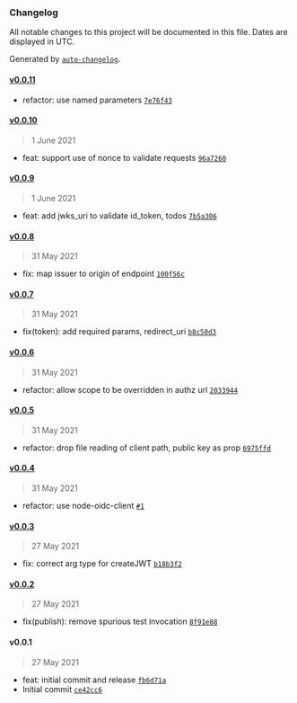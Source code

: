### Changelog

All notable changes to this project will be documented in this file. Dates are displayed in UTC.

Generated by [`auto-changelog`](https://github.com/CookPete/auto-changelog).

#### [v0.0.11](https://github.com/opengovsg/sgid-client/compare/v0.0.10...v0.0.11)

- refactor: use named parameters [`7e76f43`](https://github.com/opengovsg/sgid-client/commit/7e76f435653787885fde17feefc6b964f4183d83)

#### [v0.0.10](https://github.com/opengovsg/sgid-client/compare/v0.0.9...v0.0.10)

> 1 June 2021

- feat: support use of nonce to validate requests [`96a7260`](https://github.com/opengovsg/sgid-client/commit/96a72600c27acbdff1ed7514433c260294b62e72)

#### [v0.0.9](https://github.com/opengovsg/sgid-client/compare/v0.0.8...v0.0.9)

> 1 June 2021

- feat: add jwks_uri to validate id_token, todos [`7b5a306`](https://github.com/opengovsg/sgid-client/commit/7b5a3061b72660589691584033bd2762f2d147f3)

#### [v0.0.8](https://github.com/opengovsg/sgid-client/compare/v0.0.7...v0.0.8)

> 31 May 2021

- fix: map issuer to origin of endpoint [`100f56c`](https://github.com/opengovsg/sgid-client/commit/100f56c391c2b1f170a4e553af11279403210276)

#### [v0.0.7](https://github.com/opengovsg/sgid-client/compare/v0.0.6...v0.0.7)

> 31 May 2021

- fix(token): add required params, redirect_uri [`b8c50d3`](https://github.com/opengovsg/sgid-client/commit/b8c50d3f692315ea58999e25b5c5d758c24f66c0)

#### [v0.0.6](https://github.com/opengovsg/sgid-client/compare/v0.0.5...v0.0.6)

> 31 May 2021

- refactor: allow scope to be overridden in authz url [`2033944`](https://github.com/opengovsg/sgid-client/commit/2033944098994c4c2ee93ed98877d4f6d230a3be)

#### [v0.0.5](https://github.com/opengovsg/sgid-client/compare/v0.0.4...v0.0.5)

> 31 May 2021

- refactor: drop file reading of client path, public key as prop [`6975ffd`](https://github.com/opengovsg/sgid-client/commit/6975ffda2f679d2940599f8297bd8a2f07a5cb73)

#### [v0.0.4](https://github.com/opengovsg/sgid-client/compare/v0.0.3...v0.0.4)

> 31 May 2021

- refactor: use node-oidc-client [`#1`](https://github.com/opengovsg/sgid-client/pull/1)

#### [v0.0.3](https://github.com/opengovsg/sgid-client/compare/v0.0.2...v0.0.3)

> 27 May 2021

- fix: correct arg type for createJWT [`b18b3f2`](https://github.com/opengovsg/sgid-client/commit/b18b3f207a596fd8420cae7ce3f44115d9c55376)

#### [v0.0.2](https://github.com/opengovsg/sgid-client/compare/v0.0.1...v0.0.2)

> 27 May 2021

- fix(publish): remove spurious test invocation [`8f91e88`](https://github.com/opengovsg/sgid-client/commit/8f91e880112bcd6b48a70a8fed7cac3aa29c4235)

#### v0.0.1

> 27 May 2021

- feat: initial commit and release [`fb6d71a`](https://github.com/opengovsg/sgid-client/commit/fb6d71a82af04c56a895c5e62a14c805f56173a0)
- Initial commit [`ce42cc6`](https://github.com/opengovsg/sgid-client/commit/ce42cc634cc6b608431049bb16f70177a06a0f2e)
